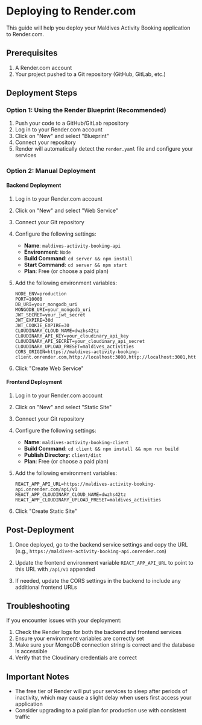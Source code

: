# Deploying to Render.com

This guide will help you deploy your Maldives Activity Booking application to Render.com.

## Prerequisites

1. A Render.com account
2. Your project pushed to a Git repository (GitHub, GitLab, etc.)

## Deployment Steps

### Option 1: Using the Render Blueprint (Recommended)

1. Push your code to a GitHub/GitLab repository
2. Log in to your Render.com account
3. Click on "New" and select "Blueprint"
4. Connect your repository
5. Render will automatically detect the `render.yaml` file and configure your services

### Option 2: Manual Deployment

#### Backend Deployment

1. Log in to your Render.com account
2. Click on "New" and select "Web Service"
3. Connect your Git repository
4. Configure the following settings:
   - **Name**: `maldives-activity-booking-api`
   - **Environment**: `Node`
   - **Build Command**: `cd server && npm install`
   - **Start Command**: `cd server && npm start`
   - **Plan**: Free (or choose a paid plan)

5. Add the following environment variables:
   ```
   NODE_ENV=production
   PORT=10000
   DB_URI=your_mongodb_uri
   MONGODB_URI=your_mongodb_uri
   JWT_SECRET=your_jwt_secret
   JWT_EXPIRE=30d
   JWT_COOKIE_EXPIRE=30
   CLOUDINARY_CLOUD_NAME=dwzhs42tz
   CLOUDINARY_API_KEY=your_cloudinary_api_key
   CLOUDINARY_API_SECRET=your_cloudinary_api_secret
   CLOUDINARY_UPLOAD_PRESET=maldives_activities
   CORS_ORIGIN=https://maldives-activity-booking-client.onrender.com,http://localhost:3000,http://localhost:3001,http://localhost:5173
   ```

6. Click "Create Web Service"

#### Frontend Deployment

1. Log in to your Render.com account
2. Click on "New" and select "Static Site"
3. Connect your Git repository
4. Configure the following settings:
   - **Name**: `maldives-activity-booking-client`
   - **Build Command**: `cd client && npm install && npm run build`
   - **Publish Directory**: `client/dist`
   - **Plan**: Free (or choose a paid plan)

5. Add the following environment variables:
   ```
   REACT_APP_API_URL=https://maldives-activity-booking-api.onrender.com/api/v1
   REACT_APP_CLOUDINARY_CLOUD_NAME=dwzhs42tz
   REACT_APP_CLOUDINARY_UPLOAD_PRESET=maldives_activities
   ```

6. Click "Create Static Site"

## Post-Deployment

1. Once deployed, go to the backend service settings and copy the URL (e.g., `https://maldives-activity-booking-api.onrender.com`)
2. Update the frontend environment variable `REACT_APP_API_URL` to point to this URL with `/api/v1` appended

3. If needed, update the CORS settings in the backend to include any additional frontend URLs

## Troubleshooting

If you encounter issues with your deployment:

1. Check the Render logs for both the backend and frontend services
2. Ensure your environment variables are correctly set
3. Make sure your MongoDB connection string is correct and the database is accessible
4. Verify that the Cloudinary credentials are correct

## Important Notes

- The free tier of Render will put your services to sleep after periods of inactivity, which may cause a slight delay when users first access your application
- Consider upgrading to a paid plan for production use with consistent traffic

